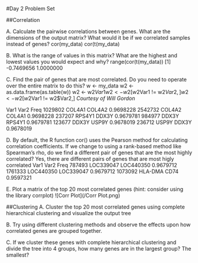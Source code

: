 #Day 2 Problem Set

##Correlation

A. Calculate the pairwise correlations between genes. What are the dimensions of the output matrix? What would it be if we correlated samples instead of genes?
cor(my_data)
cor(t(my_data)


B. What is the range of values in this matrix? What are the highest and lowest values you would expect and why?
range(cor(t(my_data))
[1] -0.7469656  1.0000000

C. Find the pair of genes that are most correlated. Do you need to operate over the entire matrix to do this?
w <- my_data
w2 <- as.data.frame(as.table(w))
w2 <- w2$Var1
w2 <- w2[w2$Var1 != w2$Var2,]
w2 <- w2[w2$Var1 != w2$Var2,]
*Courtesy of Will Gordon*

Var1   Var2      Freq
1029802 COL4A1 COL4A2 0.9698228
2542732 COL4A2 COL4A1 0.9698228
237207  RPS4Y1  DDX3Y 0.9679781
984977   DDX3Y RPS4Y1 0.9679781
123677   DDX3Y  USP9Y 0.9678019
236712   USP9Y  DDX3Y 0.9678019

D. By default, the R function cor() uses the Pearson method for calculating correlation coefficients. If we change to using a rank-based method like Spearman’s rho, do we find a different pair of genes that are the most highly correlated?
Yes, there are different pairs of genes that are most higly correlated
Var1      Var2      Freq
787493  LOC339047 LOC440350 0.9679712
1761333 LOC440350 LOC339047 0.9679712
1073092   HLA-DMA      CD74 0.9597321

E. Plot a matrix of the top 20 most correlated genes (hint: consider using the library corrplot)
![Corr Plot](/Corr Plot.png)

##Clustering
A. Cluster the top 20 most correlated genes using complete hierarchical clustering and visualize the output tree

B. Try using different clustering methods and observe the effects upon how correlated genes are grouped together.

C. If we cluster these genes with complete hierarchical clustering and divide the tree into 4 groups, how many genes are in the largest group? The smallest?